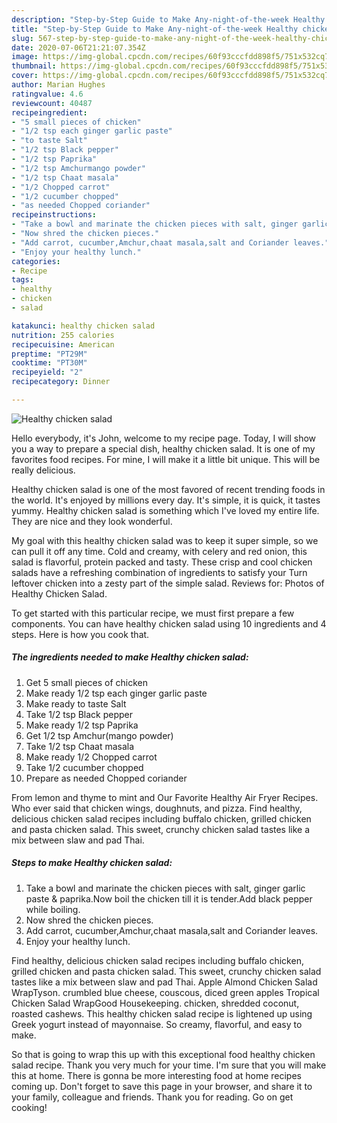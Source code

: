 ```yaml
---
description: "Step-by-Step Guide to Make Any-night-of-the-week Healthy chicken salad"
title: "Step-by-Step Guide to Make Any-night-of-the-week Healthy chicken salad"
slug: 567-step-by-step-guide-to-make-any-night-of-the-week-healthy-chicken-salad
date: 2020-07-06T21:21:07.354Z
image: https://img-global.cpcdn.com/recipes/60f93cccfdd898f5/751x532cq70/healthy-chicken-salad-recipe-main-photo.jpg
thumbnail: https://img-global.cpcdn.com/recipes/60f93cccfdd898f5/751x532cq70/healthy-chicken-salad-recipe-main-photo.jpg
cover: https://img-global.cpcdn.com/recipes/60f93cccfdd898f5/751x532cq70/healthy-chicken-salad-recipe-main-photo.jpg
author: Marian Hughes
ratingvalue: 4.6
reviewcount: 40487
recipeingredient:
- "5 small pieces of chicken"
- "1/2 tsp each ginger garlic paste"
- "to taste Salt"
- "1/2 tsp Black pepper"
- "1/2 tsp Paprika"
- "1/2 tsp Amchurmango powder"
- "1/2 tsp Chaat masala"
- "1/2 Chopped carrot"
- "1/2 cucumber chopped"
- "as needed Chopped coriander"
recipeinstructions:
- "Take a bowl and marinate the chicken pieces with salt, ginger garlic paste &amp; paprika.Now boil the chicken till it is tender.Add black pepper while boiling."
- "Now shred the chicken pieces."
- "Add carrot, cucumber,Amchur,chaat masala,salt and Coriander leaves."
- "Enjoy your healthy lunch."
categories:
- Recipe
tags:
- healthy
- chicken
- salad

katakunci: healthy chicken salad 
nutrition: 255 calories
recipecuisine: American
preptime: "PT29M"
cooktime: "PT30M"
recipeyield: "2"
recipecategory: Dinner

---
```



![Healthy chicken salad](https://img-global.cpcdn.com/recipes/60f93cccfdd898f5/751x532cq70/healthy-chicken-salad-recipe-main-photo.jpg)

Hello everybody, it's John, welcome to my recipe page. Today, I will show you a way to prepare a special dish, healthy chicken salad. It is one of my favorites food recipes. For mine, I will make it a little bit unique. This will be really delicious.

Healthy chicken salad is one of the most favored of recent trending foods in the world. It's enjoyed by millions every day. It's simple, it is quick, it tastes yummy. Healthy chicken salad is something which I've loved my entire life. They are nice and they look wonderful.

My goal with this healthy chicken salad was to keep it super simple, so we can pull it off any time. Cold and creamy, with celery and red onion, this salad is flavorful, protein packed and tasty. These crisp and cool chicken salads have a refreshing combination of ingredients to satisfy your Turn leftover chicken into a zesty part of the simple salad. Reviews for: Photos of Healthy Chicken Salad.


To get started with this particular recipe, we must first prepare a few components. You can have healthy chicken salad using 10 ingredients and 4 steps. Here is how you cook that.

<!--inarticleads1-->

##### The ingredients needed to make Healthy chicken salad:

1. Get 5 small pieces of chicken
1. Make ready 1/2 tsp each ginger garlic paste
1. Make ready to taste Salt
1. Take 1/2 tsp Black pepper
1. Make ready 1/2 tsp Paprika
1. Get 1/2 tsp Amchur(mango powder)
1. Take 1/2 tsp Chaat masala
1. Make ready 1/2 Chopped carrot
1. Take 1/2 cucumber chopped
1. Prepare as needed Chopped coriander


From lemon and thyme to mint and Our Favorite Healthy Air Fryer Recipes. Who ever said that chicken wings, doughnuts, and pizza. Find healthy, delicious chicken salad recipes including buffalo chicken, grilled chicken and pasta chicken salad. This sweet, crunchy chicken salad tastes like a mix between slaw and pad Thai. 

<!--inarticleads2-->

##### Steps to make Healthy chicken salad:

1. Take a bowl and marinate the chicken pieces with salt, ginger garlic paste &amp; paprika.Now boil the chicken till it is tender.Add black pepper while boiling.
1. Now shred the chicken pieces.
1. Add carrot, cucumber,Amchur,chaat masala,salt and Coriander leaves.
1. Enjoy your healthy lunch.


Find healthy, delicious chicken salad recipes including buffalo chicken, grilled chicken and pasta chicken salad. This sweet, crunchy chicken salad tastes like a mix between slaw and pad Thai. Apple Almond Chicken Salad WrapTyson. crumbled blue cheese, couscous, diced green apples Tropical Chicken Salad WrapGood Housekeeping. chicken, shredded coconut, roasted cashews. This healthy chicken salad recipe is lightened up using Greek yogurt instead of mayonnaise. So creamy, flavorful, and easy to make. 

So that is going to wrap this up with this exceptional food healthy chicken salad recipe. Thank you very much for your time. I'm sure that you will make this at home. There is gonna be more interesting food at home recipes coming up. Don't forget to save this page in your browser, and share it to your family, colleague and friends. Thank you for reading. Go on get cooking!
